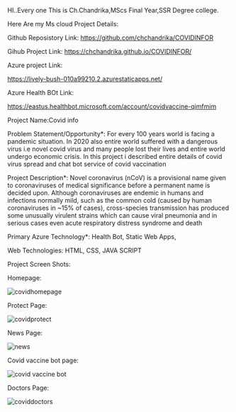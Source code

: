 HI..Every one This is Ch.Chandrika,MScs Final Year,SSR Degree college.

Here Are my Ms cloud Project Details:

Github Reposistory Link: 
https://github.com/chchandrika/COVIDINFOR

Gihub Project Link:
https://chchandrika.github.io/COVIDINFOR/

Azure project Link:

https://lively-bush-010a99210.2.azurestaticapps.net/

Azure Health BOt Link:

https://eastus.healthbot.microsoft.com/account/covidvaccine-qimfmim

Project Name:Covid info

Problem Statement/Opportunity*:
For every 100 years world is facing a pandemic situation. In 2020 also entire world suffered with a dangerous virus i.e novel covid virus and many people lost their lives and entire world undergo economic crisis. In this project i described entire details of covid virus spread and chat bot service of covid vaccination

Project Description*:
Novel coronavirus (nCoV) is a provisional name given to coronaviruses of medical significance before a permanent name is decided upon. Although coronaviruses are endemic in humans and infections normally mild, such as the common cold (caused by human coronaviruses in ~15% of cases), cross-species transmission has produced some unusually virulent strains which can cause viral pneumonia and in serious cases even acute respiratory distress syndrome and death

Primary Azure Technology*:
Health Bot, Static Web Apps,

Web Technologies:
HTML,
CSS,
JAVA SCRIPT

Project Screen Shots:

Homepage:

![covidhomepage](https://user-images.githubusercontent.com/114904957/206367041-68d6bbfb-d5c2-4773-a684-11b8d0f05c22.png)

Protect Page:

![covidprotect](https://user-images.githubusercontent.com/114904957/206367054-ebb8ffd7-d459-4f7e-917e-a06031199d7a.png)

News Page:

![news](https://user-images.githubusercontent.com/114904957/206367057-6df9a954-06a5-4271-bca3-ed07ce5bff01.png)

Covid vaccine bot page:

![covid vaccine bot](https://user-images.githubusercontent.com/114904957/206367058-0804b77a-40ad-4a42-aa6a-4e4f0e449f2d.png)

Doctors Page:

![coviddoctors](https://user-images.githubusercontent.com/114904957/206367060-09af4292-d81f-4136-aebe-fa7210ef9090.png)


 
